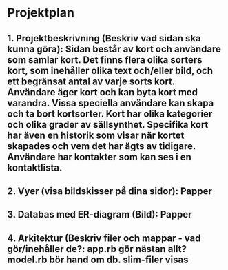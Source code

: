 ﻿# Projektplan

## 1. Projektbeskrivning (Beskriv vad sidan ska kunna göra): Sidan består av kort och användare som samlar kort. Det finns flera olika sorters kort, som inehåller olika text och/eller bild, och ett begränsat antal av varje sorts kort. Användare äger kort och kan byta kort med varandra. Vissa speciella användare kan skapa och ta bort kortsorter. Kort har olika kategorier och olika grader av sällsynthet. Specifika kort har även en historik som visar när kortet skapades och vem det har ägts av tidigare. Användare har kontakter som kan ses i en kontaktlista.
## 2. Vyer (visa bildskisser på dina sidor): Papper
## 3. Databas med ER-diagram (Bild): Papper
## 4. Arkitektur (Beskriv filer och mappar - vad gör/inehåller de?: app.rb gör nästan allt? model.rb bör hand om db. slim-filer visas
